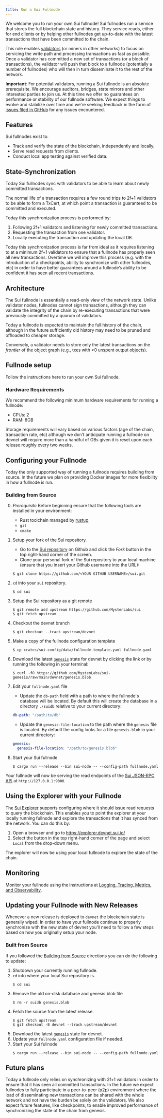 ```yaml
---
title: Run a Sui Fullnode
---
```


We welcome you to run your own Sui fullnode! Sui fullnodes run a service that
stores the full blockchain state and history. They service reads, either for
end clients or by helping other fullnodes get up-to-date with the latest
transactions that have been committed to the chain.

This role enables
[validators](https://docs.sui.io/learn/architecture/validators) (or miners in
other networks) to focus on servicing the write path and processing
transactions as fast as possible. Once a validator has committed a new set of
transactions (or a block of transactions), the validator will push that block
to a fullnode (potentially a number of fullnodes) who will then in turn
disseminate it to the rest of the network.

**Important**: For potential validators, running a Sui fullnode is an absolute
prerequisite. We encourage auditors, bridges, state mirrors and other
interested parties to join us. At this time we offer no guarantees on performance or
stability of our fullnode software. We expect things to evolve and stabilize
over time and we're seeking feedback in the form of [issues filed in
GitHub](https://github.com/MystenLabs/sui/issues/new/choose) for any issues
encountered.

## Features

Sui fullnodes exist to:

* Track and verify the state of the blockchain, independently and locally.
* Serve read requests from clients.
* Conduct local app testing against verified data.

## State-Synchronization

Today Sui fullnodes sync with validators to be able to learn about newly committed transactions.

The normal life of a transaction requires a few round trips to 2f+1 validators
to be able to form a TxCert, at which point a transaction is guaranteed to be
committed and executed.

Today this synchronization process is performed by:

1. Following 2f+1 validators and listening for newly committed transactions.
2. Requesting the transaction from one validator.
3. Locally executing the transaction and updating the local DB.

Today this synchronization process is far from ideal as it requires listening
to at a minimum 2f+1 validators to ensure that a fullnode has properly seen all
new transactions. Overtime we will improve this process (e.g. with the
introduction of a checkpoints, ability to synchronize with other fullnodes,
etc) in order to have better guarantees around a fullnode’s ability to be
confident it has seen all recent transactions.

## Architecture

The Sui fullnode is essentially a read-only view of the network state. Unlike
validator nodes, fullnodes cannot sign transactions, although they can validate
the integrity of the chain by re-executing transactions that were previously
committed by a quorum of validators.

Today a fullnode is expected to maintain the full history of the chain,
although in the future sufficiently old history may need to be pruned and
offloaded to cheaper storage.

Conversely, a validator needs to store only the latest transactions on the
*frontier* of the object graph (e.g., txes with >0 unspent output objects).

## Fullnode setup

Follow the instructions here to run your own Sui fullnode.

### Hardware Requirements

We recommend the following minimum hardware requirements for running a fullnode:

* CPUs: 2
* RAM: 8GB

Storage requirements will vary based on various factors (age of the chain,
transaction rate, etc) although we don't anticipate running a fullnode on
devnet will require more than a handful of GBs given it is reset upon each
release roughly every two weeks.

## Configuring your Fullnode

Today the only supported way of running a fullnode requires building from
source. In the future we plan on providing Docker images for more flexibility
in how a fullnode is run.

### Building from Source

0. *Prerequisite* Before beginning ensure that the following tools are
   installed in your environment:
    - Rust toolchain managed by [rustup](https://rustup.rs/)
    - `git`
    - `cmake`

1. Setup your fork of the Sui repository.
    - Go to the [Sui repository](https://github.com/MystenLabs/sui) on Github
      and click the *Fork* button in the top right-hand corner of the screen.
    - Clone your personal fork of the Sui repository to your local machine
      (ensure that you insert your Github username into the URL):
    ```
    $ git clone https://github.com/<YOUR GITHUB USERNAME>/sui.git
    ```
2. `cd` into your `sui` repository.
    ```
    $ cd sui
    ```
3. Setup the Sui repository as a git remote
    ```
    $ git remote add upstream https://github.com/MystenLabs/sui
    $ git fetch upstream
    ```
4. Checkout the devnet branch
    ```
    $ git checkout --track upstream/devnet
    ```
5. Make a copy of the fullnode configuration template
   ```
   $ cp crates/sui-config/data/fullnode-template.yaml fullnode.yaml
   ```
6. Download the latest
   [`genesis`](https://github.com/MystenLabs/sui-genesis/raw/main/devnet/genesis.blob)
   state for devnet by clicking the link or by running the following in your
   terminal:
    ```
    $ curl -fO https://github.com/MystenLabs/sui-genesis/raw/main/devnet/genesis.blob
    ```
7. Edit your `fullnode.yaml` file
    - Update the `db-path` field with a path to where the fullnode's database
      will be located. By default this will create the database in a directory
      `./suidb` relative to your current directory:
    ```yaml
    db-path: "/path/to/db"
    ```
    - Update the `genesis-file-location` to the path where the `genesis` file
      is located. By default the config looks for a file `genesis.blob` in your
      current directory:
    ```yaml
    genesis:
      genesis-file-location: "/path/to/genesis.blob"
    ```
8. Start your Sui fullnode
    ```
    $ cargo run --release --bin sui-node -- --config-path fullnode.yaml
    ```

Your fullnode will now be serving the read endpoints of the [Sui JSON-RPC
API](https://docs.sui.io/build/json-rpc#sui-json-rpc-api) at
`http://127.0.0.1:9000`.

## Using the Explorer with your Fullnode

The [Sui Explorer](https://explorer.devnet.sui.io/) supports configuring where
it should issue read requests to query the blockchain. This enables you to
point the explorer at your locally running fullnode and explore the
transactions that it has synced from the network. You can do this by:

1. Open a browser and go to https://explorer.devnet.sui.io/
2. Select the button in the top right-hand corner of the page and select
   `Local` from the drop-down menu.

The explorer will now be using your local fullnode to explore the state of the chain.

## Monitoring

Monitor your fullnode using the instructions at [Logging, Tracing, Metrics, and
Observability](https://docs.sui.io/contribute/observability).

## Updating your Fullnode with New Releases

Whenever a new release is deployed to `devnet` the blockchain state is
generally wiped. In order to have your fullnode continue to properly
synchronize with the new state of devnet you'll need to follow a few steps
based on how you originally setup your node.

### Built from Source

If you followed the [Building from
Source](#markdown-header-building-from-source) directions you can do the
following to update:

1. Shutdown your currently running fullnode.
2. `cd` into where your local Sui repository is.
    ```
    $ cd sui
    ```
3. Remove the old on-disk database and genesis.blob file
    ```
    $ rm -r suidb genesis.blob
    ```
4. Fetch the source from the latest release.
    ```
    $ git fetch upstream
    $ git checkout -B devnet --track upstream/devnet
    ```
5. Download the latest
   [`genesis`](https://github.com/MystenLabs/sui-genesis/raw/main/devnet/genesis.blob)
   state for devnet.
6. Update your `fullnode.yaml` configuration file if needed.
7. Start your Sui fullnode
    ```
    $ cargo run --release --bin sui-node -- --config-path fullnode.yaml
    ```

## Future plans

Today a fullnode only relies on synchronizing with 2f+1 validators in order to
ensure that it has seen all committed transactions. In the future we expect
fullnodes to fully participate in a peer-to-peer (p2p) environment where the
load of disseminating new transactions can be shared with the whole network and
not have the burden be solely on the validators. We also expect future
features, like checkpoints, to enable improved performance of synchronizing the
state of the chain from genesis. 
